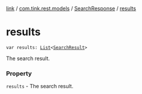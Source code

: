 [link](../../index.md) / [com.tink.rest.models](../index.md) / [SearchResponse](index.md) / [results](./results.md)

# results

`var results: `[`List`](https://kotlinlang.org/api/latest/jvm/stdlib/kotlin.collections/-list/index.html)`<`[`SearchResult`](../-search-result/index.md)`>`

The search result.

### Property

`results` - The search result.